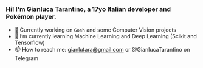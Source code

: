 ### Hi! I'm Gianluca Tarantino, a 17yo Italian developer and Pokémon player.

- 🔭 Currently working on `Gosh` and some Computer Vision projects
- 🌱 I’m currently learning Machine Learning and Deep Learning (Scikit and Tensorflow)
- 📫 How to reach me: gianlutara@gmail.com or @GianlucaTarantino on Telegram

<!--
**GianlucaTarantino/GianlucaTarantino** is a ✨ _special_ ✨ repository because its `README.md` (this file) appears on your GitHub profile.

Here are some ideas to get you started:

- 🔭 I’m currently working on ...
- 🌱 I’m currently learning ...
- 👯 I’m looking to collaborate on ...
- 🤔 I’m looking for help with ...
- 💬 Ask me about ...
- 📫 How to reach me: ...
- 😄 Pronouns: ...
- ⚡ Fun fact: ...
-->
